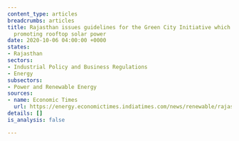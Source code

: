```yaml
---
content_type: articles
breadcrumbs: articles
title: Rajasthan issues guidelines for the Green City Initiative which is aimed at
  promoting rooftop solar power
date: 2020-10-06 04:00:00 +0000
states:
- Rajasthan
sectors:
- Industrial Policy and Business Regulations
- Energy
subsectors:
- Power and Renewable Energy
sources:
- name: Economic Times
  url: https://energy.economictimes.indiatimes.com/news/renewable/rajasthan-new-impetus-to-make-cities-green-with-rooftop-solar-panels/78397000
details: []
is_analysis: false

---
```

